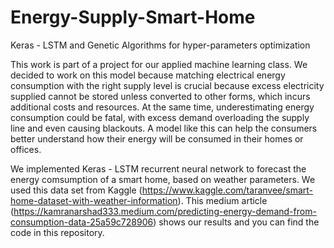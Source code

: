 # Energy-Supply-Smart-Home
Keras - LSTM and Genetic Algorithms for hyper-parameters optimization 


This work is part of a project for our applied machine learning class. We decided to work on this model because matching electrical energy consumption with the right supply level is crucial because excess electricity supplied cannot be stored unless converted to other forms, which incurs additional costs and resources. At the same time, underestimating energy consumption could be fatal, with excess demand overloading the supply line and even causing blackouts. A model like this can help the consumers better understand how their energy will be consumed in their homes or offices. 

We implemented Keras - LSTM recurrent neural network to forecast the energy comsumption of a smart home, based on weather parameters. We used this data set from Kaggle (https://www.kaggle.com/taranvee/smart-home-dataset-with-weather-information). This medium article (https://kamranarshad333.medium.com/predicting-energy-demand-from-consumption-data-25a59c728906) shows our results and you can find the code in this repository.


